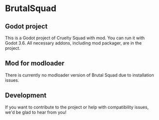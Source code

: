 # BrutalSquad

 ## Godot project
 This is a Godot project of Cruelty Squad with mod. You can run it with Godot 3.6. All necessary addons, including mod packager, are in the project.
 
 ## Mod for modloader
 There is currently no modloader version of Brutal Squad due to installation issues.
 
 ## Development
 If you want to contribute to the project or help with compatibility issues, we'd be glad to hear from you!